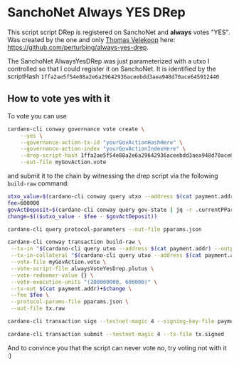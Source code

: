 # SanchoNet Always YES DRep
This script script DRep is registered on SanchoNet and **always** votes "YES". Was created by the one and only [Thomas Velekoop](https://github.com/perturbing) here: https://github.com/perturbing/always-yes-drep. 

The SanchoNet AlwaysYesDRep was just parameterized with a utxo I controlled so that I could register it on SanchoNet. It is identified by the scriptHash `1ffa2ae5f54e88a2e6a29642936aceebdd3aea948d70ace645912440`

## How to vote yes with it

To vote you can use
```bash
cardano-cli conway governance vote create \
    --yes \
    --governance-action-tx-id "yourGovActionHashHere" \
    --governance-action-index "yourGovActionIndexHere" \
    --drep-script-hash 1ffa2ae5f54e88a2e6a29642936aceebdd3aea948d70ace645912440 \
    --out-file myGovAction.vote
```
and submit it to the chain by witnessing the drep script via the following `build-raw` command:

```bash
utxo_value=$(cardano-cli conway query utxo --address $(cat payment.addr) --output-json | jq '.[keys[0]].value.lovelace')
fee=600000
govActDeposit=$(cardano-cli conway query gov-state | jq -r .currentPParams.govActionDeposit)
change=$(($utxo_value - $fee - $govActDeposit))

cardano-cli query protocol-parameters --out-file pparams.json

cardano-cli conway transaction build-raw \
 --tx-in "$(cardano-cli query utxo --address $(cat payment.addr) --output-json --testnet-magic 4| jq -r 'keys[0]')" \
 --tx-in-collateral "$(cardano-cli query utxo --address $(cat payment.addr) --output-json --testnet-magic 4 | jq -r 'keys[0]')" \
 --vote-file myGovAction.vote \
 --vote-script-file alwaysVoteYesDrep.plutus \
 --vote-redeemer-value {} \
 --vote-execution-units "(200000000, 600000)" \
 --tx-out $(cat payment.addr)+$change \
 --fee $fee \
 --protocol-params-file pparams.json \
 --out-file tx.raw

cardano-cli transaction sign --testnet-magic 4 --signing-key-file payment.skey --tx-body-file tx --out-file tx.signed

cardano-cli transaction submit --testnet-magic 4 --tx-file tx.signed
```
And to convince you that the script can never vote no, try voting not with it :)



